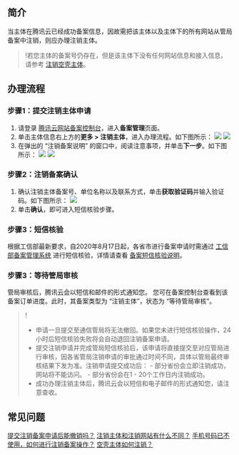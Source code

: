 
## 简介

当主体在腾讯云已经成功备案信息，因故需把该主体以及主体下的所有网站从管局备案中注销，则应办理注销主体。
>!若您主体的备案号仍存在，但是该主体下没有任何网站信息和接入信息，请参考 [注销空壳主体](https://cloud.tencent.com/document/product/243/50971)。

## 办理流程

###  步骤1：提交注销主体申请
1. 请登录 [腾讯云网站备案控制台](https://console.cloud.tencent.com/beian)，进入**备案管理**页面。
2. 单击主体信息右上方的**更多 > 注销主体**，进入办理流程。如下图所示：
![](https://qcloudimg.tencent-cloud.cn/raw/ff0395ee346a74aa65d90ac57fedcdff.png)
![](https://qcloudimg.tencent-cloud.cn/raw/32ea43148ad5560294136fcc078e29dc.png)
3. 在弹出的 “注销备案说明” 的窗口中，阅读注意事项，并单击**下一步**。如下图所示：
![](https://main.qcloudimg.com/raw/e8d4494774de3110cce2016dd5bb858e.png)
![](https://qcloudimg.tencent-cloud.cn/raw/640af64d78b08cdbd7e3648445dd85dc.png)

### 步骤2：注销备案确认
1. 确认注销主体备案号、单位名称以及联系方式，单击**获取验证码**并输入验证码。如下图所示：
![](https://main.qcloudimg.com/raw/dc24857aad267c1620495d3bc011fb99.png)
2. 单击**确认**，即可进入短信核验步骤。

### 步骤3：短信核验
根据工信部最新要求，自2020年8月17日起，各省市进行备案申请时需通过 [工信部备案管理系统](https://beian.miit.gov.cn/) 进行短信核验，详情请查看 [备案短信核验说明](https://cloud.tencent.com/document/product/243/13435)。

### 步骤3：等待管局审核
管局审核后，腾讯云会以短信和邮件的形式通知您。
您可在备案控制台查看到该备案订单进度。此时，其备案类型为 “注销主体”，状态为 “等待管局审核”。
>! 
>- 申请一旦提交至通信管局将无法撤回。如果您未进行短信核验操作，24小时后短信核验失败将会自动退回注销备案申请。
>- 提交注销申请并完成管局短信核验后，该申请将直接提交至对应管局进行审核，因各省管局注销申请的审批通过时间不同，具体以管局最终审核结果下发为准。注销申请提交成功后：
    - 部分省份会立即注销成功，网站将不能访问。
    - 部分省份会在1 - 20个工作日内注销成功。
>- 成功办理注销主体后，腾讯云会以短信和电子邮件的形式通知您，请注意查收。
>

## 常见问题
[提交注销备案申请后能撤销吗？](https://cloud.tencent.com/document/product/243/19622#question1)
[注销主体和注销网站有什么不同？](https://cloud.tencent.com/document/product/243/19622#question2)
[手机号码已不使用，如何进行注销备案操作？](https://cloud.tencent.com/document/product/243/19622#question3)
[空壳主体如何注销？](https://cloud.tencent.com/document/product/243/19622#question4)

